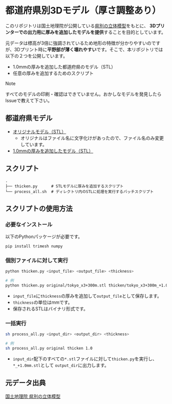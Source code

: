 # 都道府県別3Dモデル（厚さ調整あり）

このリポジトリは国土地理院が公開している[県別の立体模型](https://maps.gsi.go.jp/3d/prefecture/prefecture.html)をもとに、
**3Dプリンターでの出力用に厚みを追加したモデルを提供**することを目的としています。

元データは標高が3倍に強調されているため地形の特徴が分かりやすいのですが、3Dプリント時に**平野部が薄く壊れやすい**です。そこで、本リポジトリでは以下の２つを公開しています。

- 1.0mmの厚みを追加した都道府県のモデル（STL）
- 任意の厚みを追加するためのスクリプト

> [!NOTE]
> すべてのモデルの印刷・確認はできていません。おかしなモデルを発見したらIssueで教えて下さい。

## 都道府県モデル

- [オリジナルモデル（STL）](https://github.com/yaeda/japan-prefecture-3dmodels/releases/download/v1.0/original.zip)
  - オリジナルはファイル名に文字化けがあったので、ファイル名のみ変更しています。
- [1.0mmの厚みを追加したモデル（STL）](https://github.com/yaeda/japan-prefecture-3dmodels/releases/download/v1.0/thicken.zip)

## スクリプト

```
.
├── thicken.py      # STLモデルに厚みを追加するスクリプト
└── process_all.sh  # ディレクトリ内のSTLに処理を実行するバッチスクリプト
```

## スクリプトの使用方法

### 必要なインストール

以下のPythonパッケージが必要です。

```bash
pip install trimesh numpy
```

### 個別ファイルに対して実行

```bash
python thicken.py <input_file> <output_file> <thickness>

# 例
python thicken.py original/tokyo_x3+300m.stl thicken/tokyo_x3+300m_+1.0mm.stl 1.0
```

- `input_file`に`thickness`の厚みを追加して`output_file`として保存します。
- `thickness`の単位はmmです。
- 保存されるSTLはバイナリ形式です。

### 一括実行

```bash
sh process_all.py <input_dir> <output_dir> <thickness>

# 例
sh process_all.py original thicken 1.0
```

- `input_dir`配下のすべての`*.stl`ファイルに対して`thicken.py`を実行し、`*_+1.0mm.stl`として `output_dir`に出力します。

## 元データ出典

[国土地理院 県別の立体模型](https://maps.gsi.go.jp/3d/prefecture/prefecture.html)
